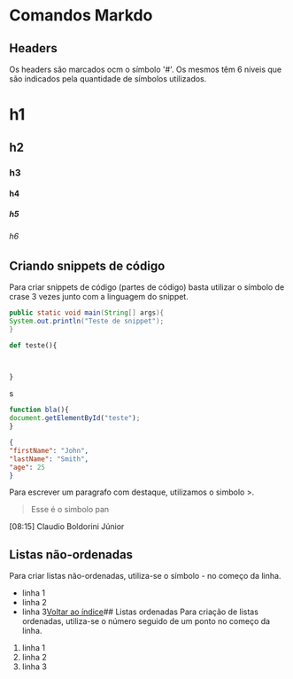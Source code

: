 # Comandos Markdo

## Headers

Os headers são marcados ocm o símbolo '#'. Os mesmos têm 6 níveis que são indicados pela quantidade de símbolos utilizados.

# h1

## h2

### h3

#### h4

##### h5

###### h6

## Criando snippets de código
Para criar snippets de código (partes de código) basta utilizar o símbolo de crase 3 vezes junto com a linguagem do snippet.



```java
public static void main(String[] args){
System.out.println("Teste de snippet");
}
```



```python
def teste(){



}
```
s


```javascript
function bla(){
document.getElementById("teste");
}
```



```json
{
"firstName": "John",
"lastName": "Smith",
"age": 25
}
```

Para escrever um paragrafo com destaque, utilizamos o simbolo >.

>Esse é o simbolo pan

[08:15] Claudio Boldorini Júnior
## Listas não-ordenadas
Para criar listas não-ordenadas, utiliza-se o símbolo - no começo da linha.
- linha 1
- linha 2
- linha 3[Voltar ao índice](#índice)## Listas ordenadas
Para criação de listas ordenadas, utiliza-se o número seguido de um ponto no começo da linha.
1. linha 1
2. linha 2
3. linha 3


